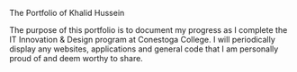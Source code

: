 The Portfolio of Khalid Hussein

The purpose of this portfolio is to document my progress as I complete the IT Innovation & Design program at Conestoga College. I will periodically display any websites, applications and general code that I am personally proud of and deem worthy to share.
